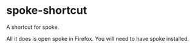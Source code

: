 # spoke-shortcut

A shortcut for spoke.

All it does is open spoke in Firefox. You will need to have spoke installed.
